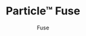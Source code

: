 ---
title: "Particle™ Fuse"
image_primary: "img/Arktura-Particle-Fuse-Ceiling-Feature-Image-v2-1600x1600.png"
image_secondary: "img/Arktura-Partical-Fuse-Library_WIDE-post-scaled.jpg"
description: "Particle%u2122%20Fuse%20reinterprets%20the%20linear%20pattern%20of%20Particle%u2122%20Code%20into%20a%20micro-perforated%20design%2C%20presenting%20a%20slightly%20distorted%20impression%20across%20the%20tiles.%20Similar%20to%20our%20Vapor%AE%20systems%2C%20these%20are%20fully%20compatible%20with%20Arktura%27s%20Vertika%AE%20wall%20channel%20and%20standard%20torsion%20spring%20grid%20systems%2C%20to%20make%20installation%20across%20walls%20and%20ceilings%20effortless.%20Add%20available%20custom%20colors%2C%20non-woven%20acoustic%20fabric%20backers%2C%20to%20reduce%20noise%2C%20and%20Arktura%27s%20integrated%20lighting%2C%20and%20the%20possibilities%20are%20truly%20endless."
designer: "Arktura"
subtitle: "Fuse"
href: "https://arktura.com/product/particle-fuse/"
tags: 
  - "arktura"
  - "Acoustic"
  - "Ceiling Panels"
  - "Lighting"
  - "Wall Panels"
  - "wall-panels"
category: "wall-panels"
manufacturer: "Arktura"
slug: "/manufacturers/arktura/wall-panels/arktura-particle-fuse"
---